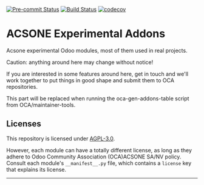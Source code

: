 
<!-- /!\ Non OCA Context : Set here the badge of your runbot / runboat instance. -->
[![Pre-commit Status](https://github.com/acsone/acsone-addons/actions/workflows/pre-commit.yml/badge.svg?branch=16.0)](https://github.com/acsone/acsone-addons/actions/workflows/pre-commit.yml?query=branch%3A16.0)
[![Build Status](https://github.com/acsone/acsone-addons/actions/workflows/test.yml/badge.svg?branch=16.0)](https://github.com/acsone/acsone-addons/actions/workflows/test.yml?query=branch%3A16.0)
[![codecov](https://codecov.io/gh/acsone/acsone-addons/branch/16.0/graph/badge.svg)](https://codecov.io/gh/acsone/acsone-addons)
<!-- /!\ Non OCA Context : Set here the badge of your translation instance. -->

<!-- /!\ do not modify above this line -->

# ACSONE Experimental Addons

Acsone experimental Odoo modules, most of them
used in real projects.

Caution: anything around here may change without notice!

If you are interested in some features around here,
get in touch and we'll work together to put things
in good shape and submit them to OCA repositories.

<!-- /!\ do not modify below this line -->

<!-- prettier-ignore-start -->

[//]: # (addons)

This part will be replaced when running the oca-gen-addons-table script from OCA/maintainer-tools.

[//]: # (end addons)

<!-- prettier-ignore-end -->

## Licenses

This repository is licensed under [AGPL-3.0](LICENSE).

However, each module can have a totally different license, as long as they adhere to Odoo Community Association (OCA)ACSONE SA/NV
policy. Consult each module's `__manifest__.py` file, which contains a `license` key
that explains its license.

----
<!-- /!\ Non OCA Context : Set here the full description of your organization. -->
